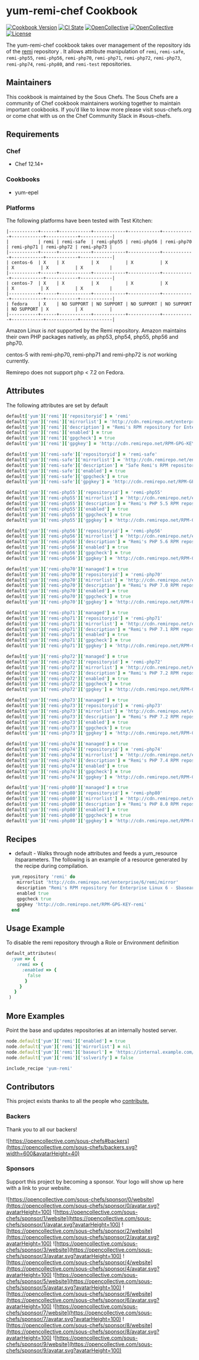 # yum-remi-chef Cookbook

[![Cookbook Version](https://img.shields.io/cookbook/v/yum-remi-chef.svg)](https://supermarket.chef.io/cookbooks/yum-remi-chef)
[![CI State](https://github.com/sous-chefs/yum-remi-chef/workflows/ci/badge.svg)](https://github.com/sous-chefs/yum-remi-chef/actions?query=workflow%3Aci)
[![OpenCollective](https://opencollective.com/sous-chefs/backers/badge.svg)](#backers)
[![OpenCollective](https://opencollective.com/sous-chefs/sponsors/badge.svg)](#sponsors)
[![License](https://img.shields.io/badge/License-Apache%202.0-green.svg)](https://opensource.org/licenses/Apache-2.0)

The yum-remi-chef cookbook takes over management of the repository ids of the [remi](http://cdn.remirepo.net/) repository . It allows attribute manipulation of `remi`, `remi-safe`, `remi-php55`, `remi-php56`, `remi-php70`, `remi-php71`, `remi-php72`, `remi-php73`, `remi-php74`, `remi-php80`, and `remi-test` repositories.

## Maintainers

This cookbook is maintained by the Sous Chefs. The Sous Chefs are a community of Chef cookbook maintainers working together to maintain important cookbooks. If you’d like to know more please visit sous-chefs.org or come chat with us on the Chef Community Slack in #sous-chefs.

## Requirements

### Chef

- Chef 12.14+

### Cookbooks

- yum-epel

### Platforms

The following platforms have been tested with Test Kitchen:

```
|-----------+------+------------+------------+------------+------------+------------+------------+------------|
|           | remi | remi-safe  | remi-php55 | remi-php56 | remi-php70 | remi-php71 | remi-php72 | remi-php73 |
|-----------+------+------------+------------+------------+------------+------------+------------+------------|
| centos-6  | X    | X          | X          | X          | X          | X          | X          | X          |
|-----------+------+------------+------------+------------+------------+------------+------------+------------|
| centos-7  | X    | X          | X          | X          | X          | X          | X          | X          |
|-----------+------+------------+------------+------------+------------+------------+------------+------------|
| fedora    | X    | NO SUPPORT | NO SUPPORT | NO SUPPORT | NO SUPPORT | NO SUPPORT | X          | X          |
|-----------+------+------------+------------+------------+------------+------------+------------+------------|
```

Amazon Linux is _not_ supported by the Remi repository. Amazon maintains their own PHP packages natively, as php53, php54, php55, php56 and php70.

centos-5 with remi-php70, remi-php71 and remi-php72 is _not_ working currently.

Remirepo does not support php < 7.2 on Fedora.

## Attributes

The following attributes are set by default

```ruby
default['yum']['remi']['repositoryid'] = 'remi'
default['yum']['remi']['mirrorlist'] = 'http://cdn.remirepo.net/enterprise/5/remi/mirror'
default['yum']['remi']['description'] = "Remi's RPM repository for Enterprise Linux 5 - $basearch"
default['yum']['remi']['enabled'] = true
default['yum']['remi']['gpgcheck'] = true
default['yum']['remi']['gpgkey'] = 'http://cdn.remirepo.net/RPM-GPG-KEY-remi'
```

```ruby
default['yum']['remi-safe']['repositoryid'] = 'remi-safe'
default['yum']['remi-safe']['mirrorlist'] = 'http://cdn.remirepo.net/enterprise/5/safe/mirror'
default['yum']['remi-safe']['description'] = "Safe Remi's RPM repository for Enterprise Linux 5 - $basearch"
default['yum']['remi-safe']['enabled'] = true
default['yum']['remi-safe']['gpgcheck'] = true
default['yum']['remi-safe']['gpgkey'] = 'http://cdn.remirepo.net/RPM-GPG-KEY-remi'
```

```ruby
default['yum']['remi-php55']['repositoryid'] = 'remi-php55'
default['yum']['remi-php55']['mirrorlist'] = 'http://cdn.remirepo.net/enterprise/5/php55/mirror'
default['yum']['remi-php55']['description'] = "Remi's PHP 5.5 RPM repository for Enterprise Linux 5 - $basearch"
default['yum']['remi-php55']['enabled'] = true
default['yum']['remi-php55']['gpgcheck'] = true
default['yum']['remi-php55']['gpgkey'] = 'http://cdn.remirepo.net/RPM-GPG-KEY-remi'
```

```ruby
default['yum']['remi-php56']['repositoryid'] = 'remi-php56'
default['yum']['remi-php56']['mirrorlist'] = 'http://cdn.remirepo.net/enterprise/5/php56/mirror'
default['yum']['remi-php56']['description'] = "Remi's PHP 5.6 RPM repository for Enterprise Linux 5 - $basearch"
default['yum']['remi-php56']['enabled'] = true
default['yum']['remi-php56']['gpgcheck'] = true
default['yum']['remi-php56']['gpgkey'] = 'http://cdn.remirepo.net/RPM-GPG-KEY-remi'
```

```ruby
default['yum']['remi-php70']['managed'] = true
default['yum']['remi-php70']['repositoryid'] = 'remi-php70'
default['yum']['remi-php70']['mirrorlist'] = 'http://cdn.remirepo.net/enterprise/6/php70/mirror'
default['yum']['remi-php70']['description'] = "Remi's PHP 7.0 RPM repository for Enterprise Linux 6 - $basearch"
default['yum']['remi-php70']['enabled'] = true
default['yum']['remi-php70']['gpgcheck'] = true
default['yum']['remi-php70']['gpgkey'] = 'http://cdn.remirepo.net/RPM-GPG-KEY-remi'
```

```ruby
default['yum']['remi-php71']['managed'] = true
default['yum']['remi-php71']['repositoryid'] = 'remi-php71'
default['yum']['remi-php71']['mirrorlist'] = 'http://cdn.remirepo.net/enterprise/6/php71/mirror'
default['yum']['remi-php71']['description'] = "Remi's PHP 7.1 RPM repository for Enterprise Linux 6 - $basearch"
default['yum']['remi-php71']['enabled'] = true
default['yum']['remi-php71']['gpgcheck'] = true
default['yum']['remi-php71']['gpgkey'] = 'http://cdn.remirepo.net/RPM-GPG-KEY-remi'
```

```ruby
default['yum']['remi-php72']['managed'] = true
default['yum']['remi-php72']['repositoryid'] = 'remi-php72'
default['yum']['remi-php72']['mirrorlist'] = 'http://cdn.remirepo.net/enterprise/6/php72/mirror'
default['yum']['remi-php72']['description'] = "Remi's PHP 7.2 RPM repository for Enterprise Linux 6 - $basearch"
default['yum']['remi-php72']['enabled'] = true
default['yum']['remi-php72']['gpgcheck'] = true
default['yum']['remi-php72']['gpgkey'] = 'http://cdn.remirepo.net/RPM-GPG-KEY-remi'
```

```ruby
default['yum']['remi-php73']['managed'] = true
default['yum']['remi-php73']['repositoryid'] = 'remi-php73'
default['yum']['remi-php73']['mirrorlist'] = 'http://cdn.remirepo.net/enterprise/6/php73/mirror'
default['yum']['remi-php73']['description'] = "Remi's PHP 7.2 RPM repository for Enterprise Linux 6 - $basearch"
default['yum']['remi-php73']['enabled'] = true
default['yum']['remi-php73']['gpgcheck'] = true
default['yum']['remi-php73']['gpgkey'] = 'http://cdn.remirepo.net/RPM-GPG-KEY-remi'
```

```ruby
default['yum']['remi-php74']['managed'] = true
default['yum']['remi-php74']['repositoryid'] = 'remi-php74'
default['yum']['remi-php74']['mirrorlist'] = 'http://cdn.remirepo.net/enterprise/7/php74/mirror'
default['yum']['remi-php74']['description'] = "Remi's PHP 7.4 RPM repository for Enterprise Linux 7 - $basearch"
default['yum']['remi-php74']['enabled'] = true
default['yum']['remi-php74']['gpgcheck'] = true
default['yum']['remi-php74']['gpgkey'] = 'http://cdn.remirepo.net/RPM-GPG-KEY-remi'
```

```ruby
default['yum']['remi-php80']['managed'] = true
default['yum']['remi-php80']['repositoryid'] = 'remi-php80'
default['yum']['remi-php80']['mirrorlist'] = 'http://cdn.remirepo.net/enterprise/7/php80/mirror'
default['yum']['remi-php80']['description'] = "Remi's PHP 8.0 RPM repository for Enterprise Linux 7 - $basearch"
default['yum']['remi-php80']['enabled'] = true
default['yum']['remi-php80']['gpgcheck'] = true
default['yum']['remi-php80']['gpgkey'] = 'http://cdn.remirepo.net/RPM-GPG-KEY-remi'
```

## Recipes

- default - Walks through node attributes and feeds a yum_resource itsparameters. The following is an example of a resource generated by the recipe during compilation.

```ruby
  yum_repository 'remi' do
    mirrorlist 'http://cdn.remirepo.net/enterprise/6/remi/mirror'
    description "Remi's RPM repository for Enterprise Linux 6 - $basearch"
    enabled true
    gpgcheck true
    gpgkey 'http://cdn.remirepo.net/RPM-GPG-KEY-remi'
  end
```

## Usage Example

To disable the remi repository through a Role or Environment definition

```ruby
default_attributes(
  :yum => {
    :remi => {
      :enabled => {
        false
       }
     }
   }
 )
```

## More Examples

Point the base and updates repositories at an internally hosted server.

```ruby
node.default['yum']['remi']['enabled'] = true
node.default['yum']['remi']['mirrorlist'] = nil
node.default['yum']['remi']['baseurl'] = 'https://internal.example.com/enterprise/5/remi/$basearch/'
node.default['yum']['remi']['sslverify'] = false

include_recipe 'yum-remi'
```

## Contributors

This project exists thanks to all the people who [contribute.](https://opencollective.com/sous-chefs/contributors.svg?width=890&button=false)

### Backers

Thank you to all our backers!

![https://opencollective.com/sous-chefs#backers](https://opencollective.com/sous-chefs/backers.svg?width=600&avatarHeight=40)

### Sponsors

Support this project by becoming a sponsor. Your logo will show up here with a link to your website.

![https://opencollective.com/sous-chefs/sponsor/0/website](https://opencollective.com/sous-chefs/sponsor/0/avatar.svg?avatarHeight=100)
![https://opencollective.com/sous-chefs/sponsor/1/website](https://opencollective.com/sous-chefs/sponsor/1/avatar.svg?avatarHeight=100)
![https://opencollective.com/sous-chefs/sponsor/2/website](https://opencollective.com/sous-chefs/sponsor/2/avatar.svg?avatarHeight=100)
![https://opencollective.com/sous-chefs/sponsor/3/website](https://opencollective.com/sous-chefs/sponsor/3/avatar.svg?avatarHeight=100)
![https://opencollective.com/sous-chefs/sponsor/4/website](https://opencollective.com/sous-chefs/sponsor/4/avatar.svg?avatarHeight=100)
![https://opencollective.com/sous-chefs/sponsor/5/website](https://opencollective.com/sous-chefs/sponsor/5/avatar.svg?avatarHeight=100)
![https://opencollective.com/sous-chefs/sponsor/6/website](https://opencollective.com/sous-chefs/sponsor/6/avatar.svg?avatarHeight=100)
![https://opencollective.com/sous-chefs/sponsor/7/website](https://opencollective.com/sous-chefs/sponsor/7/avatar.svg?avatarHeight=100)
![https://opencollective.com/sous-chefs/sponsor/8/website](https://opencollective.com/sous-chefs/sponsor/8/avatar.svg?avatarHeight=100)
![https://opencollective.com/sous-chefs/sponsor/9/website](https://opencollective.com/sous-chefs/sponsor/9/avatar.svg?avatarHeight=100)
